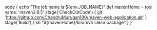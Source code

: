 
node {
    echo "The job name is ${env.JOB_NAME}"
    def mavenHome = tool name: 'maven3.9.5'
    stage('CheckOutCode') { 
        git 'https://github.com/ChandruMurugan100/maven-web-application.git'
    }
    stage('Build') {
        sh "${mavenHome}/bin/mvn clean package"
    }
}

